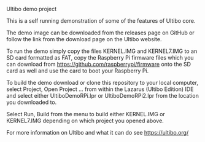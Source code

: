 Ultibo demo project

This is a self running demonstration of some of the features of Ultibo core.

The demo image can be downloaded from the releases page on GitHub or follow
the link from the download page on the Ultibo website.

To run the demo simply copy the files KERNEL.IMG and KERNEL7.IMG to an SD card
formatted as FAT, copy the Raspberry Pi firmware files which you can download
from https://github.com/raspberrypi/firmware onto the SD card as well and use
the card to boot your Raspberry Pi.

To build the demo download or clone this repository to your local computer, select
Project, Open Project ... from within the Lazarus (Ultibo Edition) IDE and select
either UltiboDemoRPi.lpr or UltiboDemoRPi2.lpr from the location you downloaded to. 

Select Run, Build from the menu to build either KERNEL.IMG or KERNEL7.IMG depending
on which project you opened above.

For more information on Ultibo and what it can do see https://ultibo.org/

